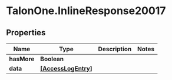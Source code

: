 # TalonOne.InlineResponse20017

## Properties

Name | Type | Description | Notes
------------ | ------------- | ------------- | -------------
**hasMore** | **Boolean** |  | 
**data** | [**[AccessLogEntry]**](AccessLogEntry.md) |  | 


